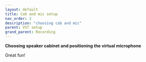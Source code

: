 ```yaml
---
layout: default
title: Cab and mic setup
nav_order: 2
description: "choosing cab and mic"
parent: VST setup
grand_parent: Recording
---
```


**Choosing speaker cabinet and positioning the virtual microphone**

Great fun!